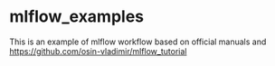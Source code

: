 # mlflow_examples
This is an example of mlflow workflow based on official manuals and https://github.com/osin-vladimir/mlflow_tutorial
